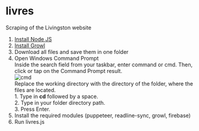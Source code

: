 # livres
Scraping of the Livingston website
<ol>
  <li> <a href = "https://nodejs.org/en/download/">Install Node JS</a></li>
  <li> <a href = "http://www.growlforwindows.com/gfw/d.ashx?f=GrowlInstaller.exe">Install Growl</a></li>
  <li> Download all files and save them in one folder</li>
  <li> Open Windows Command Prompt<br>
  Inside the search field from your taskbar, enter command or cmd. Then, click or tap on the Command Prompt result.<br>
  <img src="https://www.digitalcitizen.life/sites/default/files/gdrive/win_start_cmd/cmd_1.png" alt="cmd"><br>
  Replace the working directory with the directory of the folder, where the files are located.<br>
  1. Type in <b>cd</b> followed by a space.<br>
  2. Type in your folder directory path.<br>
  3. Press Enter.
  </li>
 
  
  
  <li> Install the required modules (puppeteer, readline-sync, growl, firebase)</li>
  <li> Run livres.js</li>
</ol>
